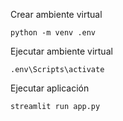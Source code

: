 Crear ambiente virtual

    python -m venv .env

Ejecutar ambiente virtual

    .env\Scripts\activate


Ejecutar aplicación

    streamlit run app.py

